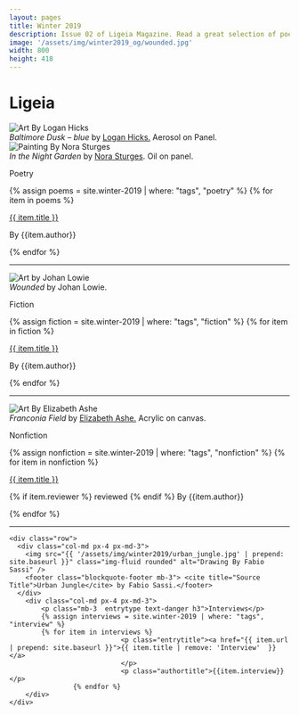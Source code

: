 ```yaml
---
layout: pages
title: Winter 2019
description: Issue 02 of Ligeia Magazine. Read a great selection of poetry, fiction, nonfiction, and interviews.
image: '/assets/img/winter2019_og/wounded.jpg'
width: 800
height: 418
---
```

<div class="jumbotron jumbotron-fluid padding-main">
	<div class="container h-100">
		<div class="row h-100">
			<div class="col text-center my-auto pb-4">
				<div class="m-3 p-2 m-md-4 p-md-3">
					<h1 class="text-center display-4 ligeia-title">
            Ligeia
          </h1>
				</div>
			</div>
		</div>
	</div>
</div>
<div class="container mt-4">

<div class="row">
	<div class="col-md px-4 px-md-3">
	<img src="{{ '/assets/img/winter2019/baltimore.jpg' | prepend: site.baseurl }}"   class="img-fluid  rounded" alt="Art By Logan Hicks" />
		<footer class="blockquote-footer mb-3"> <cite title="Source Title">Baltimore Dusk – blue</cite> by <a href="http://workhorsevisuals.com" target="_blank">Logan Hicks.</a> Aerosol on Panel.</footer>
		<img src="{{ '/assets/img/winter2019/night_garden.jpg' | prepend: site.baseurl }}" class="img-fluid rounded" alt="Painting By Nora Sturges" />
		<footer class="blockquote-footer mb-3"> <cite title="Source Title">In the Night Garden</cite> by <a href="http://norasturges.com/" target="_blank">Nora Sturges</a>.  Oil on panel.</footer>
	</div>
	<div class="col-md px-4 px-md-3">
	<p class="mb-3 entrytype text-danger h3">Poetry</p>
	{% assign poems = site.winter-2019 | where: "tags", "poetry" %}
	{% for item in poems %}
						<p class="entrytitle"><a href="{{ item.url | prepend: site.baseurl }}">{{ item.title }}</a>
						</p>
						<p class="authortitle"><span class="entryby">By</span> {{item.author}}</p>
	    {% endfor %}
	</div>
</div>
<hr />

<div class="row">
		<div class="col-md px-4 px-md-3">
		<img src="{{ '/assets/img/winter2019/johan_lowie.jpg' | prepend: site.baseurl }}" class="img-fluid rounded" alt="Art by Johan Lowie"/>
		<footer class="blockquote-footer mb-3"> <cite title="Source Title">Wounded</cite> by Johan Lowie.</footer>
		</div>
		<div class="col-md px-4 px-md-3">
		<p class="mb-3 entrytype text-danger h3">Fiction</p>
		{% assign fiction = site.winter-2019 | where: "tags", "fiction" %}
		{% for item in fiction %}
							<p class="entrytitle"><a href="{{ item.url | prepend: site.baseurl }}">{{ item.title }}</a>
							</p>
							<p class="authortitle"><span class="entryby">By</span> {{item.author}}</p>
		    {% endfor %}
		</div>
	</div>
<hr />

  <div class="row">
    <div class="col-md px-4 px-md-3">
		<img src="{{ '/assets/img/winter2019/fields.jpg' | prepend: site.baseurl }}"   class="img-fluid  rounded" alt="Art By Elizabeth Ashe" />
			<footer class="blockquote-footer mb-3"> <cite title="Source Title">Franconia Field</cite> by <a href="http://www.elizabethashe.com/" target="_blank">Elizabeth Ashe.</a> Acrylic on canvas.</footer>
    </div>
		<div class="col-md px-4 px-md-3">
			<p class="mb-3  entrytype text-danger h3">Nonfiction</p>
			{% assign nonfiction = site.winter-2019 | where: "tags", "nonfiction" %}
			{% for item in nonfiction %}
								<p class="entrytitle"><a href="{{ item.url | prepend: site.baseurl }}">{{ item.title }}</a>
								</p>
								<p class="authortitle"><span class="entryby">{% if item.reviewer %} reviewed {% endif %} By</span> {{item.author}}</p>
					{% endfor %}
		</div>
  </div>
  <hr />

	<div class="row">
	  <div class="col-md px-4 px-md-3">
		<img src="{{ '/assets/img/winter2019/urban_jungle.jpg' | prepend: site.baseurl }}" class="img-fluid rounded" alt="Drawing By Fabio Sassi" />
		<footer class="blockquote-footer mb-3"> <cite title="Source Title">Urban Jungle</cite> by Fabio Sassi.</footer>
	  </div>
		<div class="col-md px-4 px-md-3">
			<p class="mb-3  entrytype text-danger h3">Interviews</p>
			{% assign interviews = site.winter-2019 | where: "tags", "interview" %}
			{% for item in interviews %}
								<p class="entrytitle"><a href="{{ item.url | prepend: site.baseurl }}">{{ item.title | remove: 'Interview'  }}</a>
								</p>
								<p class="authortitle">{{item.interview}}</p>
					{% endfor %}
		</div>
	</div>
</div>

